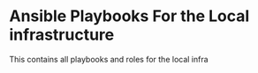 # Ansible Playbooks For the Local infrastructure

This contains all playbooks and roles for the local infra